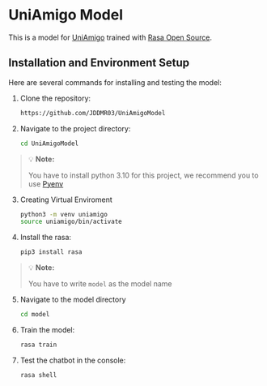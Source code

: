 # UniAmigo Model

This is a model for [UniAmigo](https://github.com/JDDMR03/UniAmigo) trained with [Rasa Open Source](https://github.com/RasaHQ/rasa).

## Installation and Environment Setup

Here are several commands for installing and testing the model:

1. Clone the repository:
    ```bash
    https://github.com/JDDMR03/UniAmigoModel
    ```

2. Navigate to the project directory:
    ```bash
    cd UniAmigoModel
    ```

> 💡 **Note:**
> 
> You have to install python 3.10 for this project, we recommend you to use [Pyenv](https://github.com/pyenv/pyenv)

3. Creating Virtual Enviroment
    ```bash
    python3 -m venv uniamigo
    source uniamigo/bin/activate
    ```

4. Install the rasa:
    ```bash
    pip3 install rasa
    ```

> 💡 **Note:**
> 
> You have to write `model` as the model name

5. Navigate to the model directory
    ```bash
    cd model

5. Train the model:
    ```bash
    rasa train
    ```

6. Test the chatbot in the console:
    ```bash
    rasa shell
    ```

